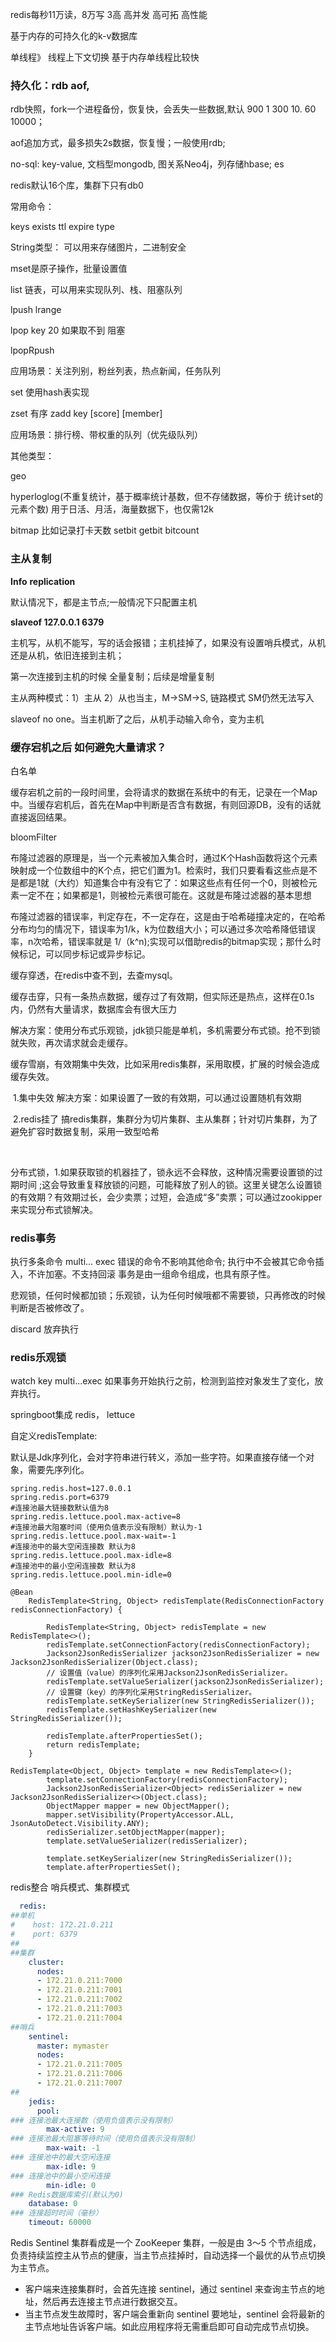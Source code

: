 redis每秒11万读，8万写 3高 高并发 高可拓 高性能

基于内存的可持久化的k-v数据库

单线程》 线程上下文切换  基于内存单线程比较快

### 持久化：rdb aof, 

rdb快照，fork一个进程备份，恢复快，会丢失一些数据,默认 900 1  300 10. 60 10000；

aof追加方式，最多损失2s数据，恢复慢；一般使用rdb;

no-sql: key-value, 文档型mongodb, 图关系Neo4j，列存储hbase;    es

redis默认16个库，集群下只有db0

常用命令：

keys  exists  ttl expire type

String类型： 可以用来存储图片，二进制安全

mset是原子操作，批量设置值

list 链表，可以用来实现队列、栈、阻塞队列

lpush  lrange

lpop  key  20   如果取不到 阻塞

lpopRpush

应用场景：关注列别，粉丝列表，热点新闻，任务队列

set  使用hash表实现

zset 有序   zadd key  [score] [member]

应用场景：排行榜、带权重的队列（优先级队列）

其他类型： 

geo 

 hyperloglog(不重复统计，基于概率统计基数，但不存储数据，等价于 统计set的元素个数) 用于日活、月活，海量数据下，也仅需12k

bitmap   比如记录打卡天数   setbit  getbit  bitcount

### 主从复制

**Info** **replication**

默认情况下，都是主节点;一般情况下只配置主机

 **slaveof  127.0.0.1 6379**

主机写，从机不能写，写的话会报错；主机挂掉了，如果没有设置哨兵模式，从机还是从机，依旧连接到主机；

第一次连接到主机的时候 全量复制；后续是增量复制

主从两种模式：1）主从 2）从也当主，M->SM->S, 链路模式 SM仍然无法写入

slaveof no one。当主机断了之后，从机手动输入命令，变为主机

### 缓存宕机之后 如何避免大量请求？

白名单

缓存宕机之前的一段时间里，会将请求的数据在系统中的有无，记录在一个Map中。当缓存宕机后，首先在Map中判断是否含有数据，有则回源DB，没有的话就直接返回结果。

bloomFilter

布隆过滤器的原理是，当一个元素被加入集合时，通过K个Hash函数将这个元素映射成一个位数组中的K个点，把它们置为1。检索时，我们只要看看这些点是不是都是1就（大约）知道集合中有没有它了：如果这些点有任何一个0，则被检元素一定不在；如果都是1，则被检元素很可能在。这就是布隆过滤器的基本思想

布隆过滤器的错误率，判定存在，不一定存在，这是由于哈希碰撞决定的，在哈希分布均匀的情况下，错误率为1/k，k为位数组大小；可以通过多次哈希降低错误率，n次哈希，错误率就是 1/（k^n);实现可以借助redis的bitmap实现；那什么时候标记，可以同步标记或异步标记。

缓存穿透，在redis中查不到，去查mysql。

缓存击穿，只有一条热点数据，缓存过了有效期，但实际还是热点，这样在0.1s内，仍然有大量请求，数据库会有很大压力

​	解决方案：使用分布式乐观锁，jdk锁只能是单机，多机需要分布式锁。抢不到锁就失败，再次请求就会走缓存。

缓存雪崩，有效期集中失效，比如采用redis集群，采用取模，扩展的时候会造成缓存失效。

​				1.集中失效 解决方案：如果设置了一致的有效期，可以通过设置随机有效期

​				 2.redis挂了 搞redis集群，集群分为切片集群、主从集群；针对切片集群，为了避免扩容时数据复制，采用一致型哈希

​	



分布式锁，1.如果获取锁的机器挂了，锁永远不会释放，这种情况需要设置锁的过期时间 ;这会导致重复释放锁的问题，可能释放了别人的锁。这里关键怎么设置锁的有效期？有效期过长，会少卖票；过短，会造成“多”卖票；可以通过zookipper来实现分布式锁解决。



### redis事务

执行多条命令  multi... exec  错误的命令不影响其他命令; 执行中不会被其它命令插入，不许加塞。不支持回滚  事务是由一组命令组成，也具有原子性。

悲观锁，任何时候都加锁；乐观锁，认为任何时候哦都不需要锁，只再修改的时候判断是否被修改了。 

discard 放弃执行

### redis乐观锁

watch key  multi...exec  如果事务开始执行之前，检测到监控对象发生了变化，放弃执行。



springboot集成 redis， lettuce

自定义redisTemplate:

默认是Jdk序列化，会对字符串进行转义，添加一些字符。如果直接存储一个对象，需要先序列化。

```
spring.redis.host=127.0.0.1
spring.redis.port=6379
#连接池最大链接数默认值为8
spring.redis.lettuce.pool.max-active=8
#连接池最大阻塞时间（使用负值表示没有限制）默认为-1
spring.redis.lettuce.pool.max-wait=-1
#连接池中的最大空闲连接数 默认为8
spring.redis.lettuce.pool.max-idle=8
#连接池中的最小空闲连接数 默认为8
spring.redis.lettuce.pool.min-idle=0
```

```
@Bean
    RedisTemplate<String, Object> redisTemplate(RedisConnectionFactory redisConnectionFactory) {
 
        RedisTemplate<String, Object> redisTemplate = new RedisTemplate<>();
        redisTemplate.setConnectionFactory(redisConnectionFactory);
        Jackson2JsonRedisSerializer jackson2JsonRedisSerializer = new Jackson2JsonRedisSerializer(Object.class);
        // 设置值（value）的序列化采用Jackson2JsonRedisSerializer。
        redisTemplate.setValueSerializer(jackson2JsonRedisSerializer);
        // 设置键（key）的序列化采用StringRedisSerializer。
        redisTemplate.setKeySerializer(new StringRedisSerializer());
        redisTemplate.setHashKeySerializer(new StringRedisSerializer());
 
        redisTemplate.afterPropertiesSet();
        return redisTemplate;
    }
```

```
RedisTemplate<Object, Object> template = new RedisTemplate<>();
        template.setConnectionFactory(redisConnectionFactory);
        Jackson2JsonRedisSerializer<Object> redisSerializer = new Jackson2JsonRedisSerializer<>(Object.class);
        ObjectMapper mapper = new ObjectMapper();
        mapper.setVisibility(PropertyAccessor.ALL, JsonAutoDetect.Visibility.ANY);
        redisSerializer.setObjectMapper(mapper);
        template.setValueSerializer(redisSerializer);

        template.setKeySerializer(new StringRedisSerializer());
        template.afterPropertiesSet();

```



redis整合 哨兵模式、集群模式

```yml
  redis:
##单机
#    host: 172.21.0.211
#    port: 6379
##
##集群
    cluster:
      nodes:
      - 172.21.0.211:7000
      - 172.21.0.211:7001
      - 172.21.0.211:7002
      - 172.21.0.211:7003
      - 172.21.0.211:7004
##哨兵
    sentinel:
      master: mymaster
      nodes:
      - 172.21.0.211:7005
      - 172.21.0.211:7006
      - 172.21.0.211:7007
##
    jedis:
      pool:
### 连接池最大连接数（使用负值表示没有限制） 
        max-active: 9
### 连接池最大阻塞等待时间（使用负值表示没有限制）
        max-wait: -1
### 连接池中的最大空闲连接 
        max-idle: 9
### 连接池中的最小空闲连接 
        min-idle: 0
### Redis数据库索引(默认为0) 
    database: 0
### 连接超时时间（毫秒） 
    timeout: 60000

```

Redis Sentinel 集群看成是一个 ZooKeeper 集群，一般是由 3～5 个节点组成，
负责持续监控主从节点的健康，当主节点挂掉时，自动选择一个最优的从节点切换为主节点。

- 客户端来连接集群时，会首先连接 sentinel，通过 sentinel 来查询主节点的地址，然后再去连接主节点进行数据交互。
- 当主节点发生故障时，客户端会重新向 sentinel 要地址，sentinel 会将最新的主节点地址告诉客户端。如此应用程序将无需重启即可自动完成节点切换。